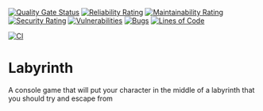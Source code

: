 [![Quality Gate Status](https://sonarcloud.io/api/project_badges/measure?project=SiT-Academy-Students_Labyrinth&metric=alert_status)](https://sonarcloud.io/summary/new_code?id=SiT-Academy-Students_Labyrinth)
[![Reliability Rating](https://sonarcloud.io/api/project_badges/measure?project=SiT-Academy-Students_Labyrinth&metric=reliability_rating)](https://sonarcloud.io/summary/new_code?id=SiT-Academy-Students_Labyrinth)
[![Maintainability Rating](https://sonarcloud.io/api/project_badges/measure?project=SiT-Academy-Students_Labyrinth&metric=sqale_rating)](https://sonarcloud.io/summary/new_code?id=SiT-Academy-Students_Labyrinth)
[![Security Rating](https://sonarcloud.io/api/project_badges/measure?project=SiT-Academy-Students_Labyrinth&metric=security_rating)](https://sonarcloud.io/summary/new_code?id=SiT-Academy-Students_Labyrinth)
[![Vulnerabilities](https://sonarcloud.io/api/project_badges/measure?project=SiT-Academy-Students_Labyrinth&metric=vulnerabilities)](https://sonarcloud.io/summary/new_code?id=SiT-Academy-Students_Labyrinth)
[![Bugs](https://sonarcloud.io/api/project_badges/measure?project=SiT-Academy-Students_Labyrinth&metric=bugs)](https://sonarcloud.io/summary/new_code?id=SiT-Academy-Students_Labyrinth)
[![Lines of Code](https://sonarcloud.io/api/project_badges/measure?project=SiT-Academy-Students_Labyrinth&metric=ncloc)](https://sonarcloud.io/summary/new_code?id=SiT-Academy-Students_Labyrinth)

[![CI](https://github.com/SiT-Academy-Students/Labyrinth/actions/workflows/ci.yml/badge.svg)](https://github.com/SiT-Academy-Students/Labyrinth/actions/workflows/ci.yml)

# Labyrinth

A console game that will put your character in the middle of a labyrinth that you should try and escape from
